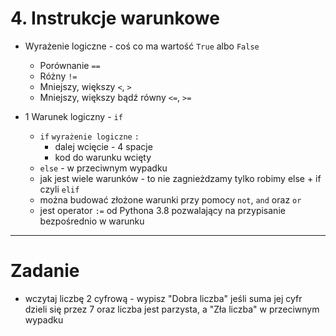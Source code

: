 # 4. Instrukcje warunkowe

- Wyrażenie logiczne - coś co ma wartość `True` albo `False`
  - Porównanie `==`
  - Różny `!=`
  - Mniejszy, większy `<`, `>`
  - Mniejszy, większy  bądź równy `<=`, `>=`

- 1 Warunek logiczny - `if` <warunek logiczny> 
  - `if` `wyrażenie logiczne` `:`
    - dalej wcięcie - 4 spacje
    - kod do warunku wcięty
  - `else` - w przeciwnym wypadku
  - jak jest wiele warunków - to nie zagnieżdzamy tylko robimy else + if czyli `elif`
  - można budować złożone warunki przy pomocy `not`, `and` oraz `or`
  - jest operator `:=` od Pythona 3.8 pozwalający na przypisanie bezpośrednio w warunku
  

---
# Zadanie

- wczytaj liczbę 2 cyfrową - wypisz "Dobra liczba" jeśli suma jej cyfr dzieli się przez 7 oraz liczba jest parzysta, a "Zła liczba" w przeciwnym wypadku

